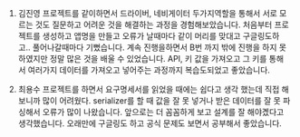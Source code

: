 1. 김진영 
프로젝트를 같이하면서 드라이버, 네비게이터 두가지역할을 통해서 서로 모르는 것도 질문하고 어려운 것을 해결하는 과정을 경험해보았습니다. 
처음부터 프로젝트를 생성하고 앱명을 만들고 오류가 날때마다 같이 머리를 맞대고 구글링도하고.. 풀어나갈때마다 기뻤습니다. 
계속 진행을하면서 B번 까지 밖에 진행을 하지 못하였지만 정말 많은 것을 배울 수 있었습니다. 
API, 키 값을 가져오고 그 키를 통해서 여러가지 데이터를 가져오고 넣어주는 과정까지 복습도되었고 좋았습니다. 


2. 최용수 
프로젝트를 하면서 요구명세서를 읽었을 때에는 쉽다고 생각 했는데 
직접 해보니까 많이 어려웠다. serializer를 할 때 값을 잘 못 넣거나
받은 데이터를 잘 못 파싱해서 오류가 많이 나왔습니다.
앞으로는 더 꼼꼼하게 보고 설계를 잘 해야곘다고 생각했습니다.
오래만에 구글링도 하고 공식 문제도 보면서 공부해서 좋았습니다.